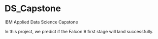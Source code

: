 # DS_Capstone
IBM Applied Data Science Capstone

In this project, we predict if the Falcon 9 first stage will land successfully.
